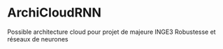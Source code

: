 # ArchiCloudRNN
Possible architecture cloud pour projet de majeure INGE3 
Robustesse et réseaux de neurones
